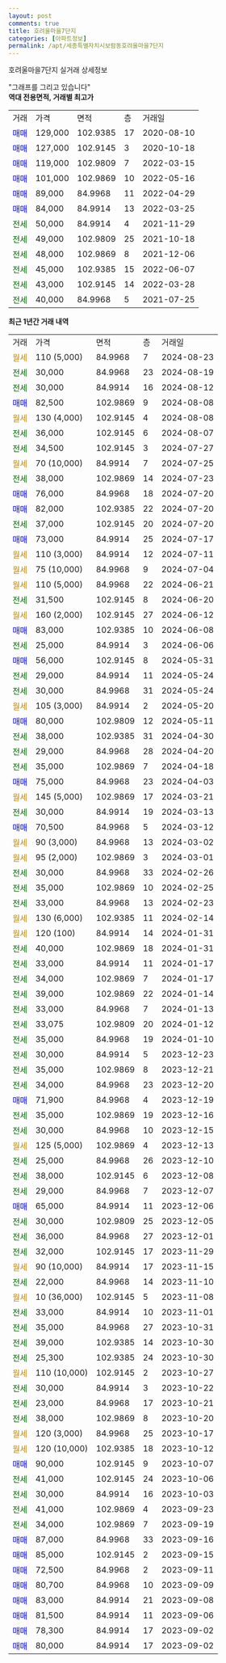 ```yaml
---
layout: post
comments: true
title: 호려울마을7단지
categories: [아파트정보]
permalink: /apt/세종특별자치시보람동호려울마을7단지
---
```


호려울마을7단지 실거래 상세정보

<script type="text/javascript">
  google.charts.load('current', {'packages':['line', 'corechart']});
  google.charts.setOnLoadCallback(drawChart);

  function drawChart() {
    var data = new google.visualization.DataTable();
    data.addColumn('date', '거래일');
    data.addColumn('number', "매매");
    data.addColumn('number', "전세");
    data.addColumn('number', "전매");

    data.addRows([[new Date(Date.parse("2024-08-23")), null, null, null], [new Date(Date.parse("2024-08-19")), null, 30000, null], [new Date(Date.parse("2024-08-12")), null, 30000, null], [new Date(Date.parse("2024-08-08")), 82500, null, null], [new Date(Date.parse("2024-08-08")), null, null, null], [new Date(Date.parse("2024-08-07")), null, 36000, null], [new Date(Date.parse("2024-07-27")), null, 34500, null], [new Date(Date.parse("2024-07-25")), null, null, null], [new Date(Date.parse("2024-07-23")), null, 38000, null], [new Date(Date.parse("2024-07-20")), 76000, null, null], [new Date(Date.parse("2024-07-20")), 82000, null, null], [new Date(Date.parse("2024-07-20")), null, 37000, null], [new Date(Date.parse("2024-07-17")), 73000, null, null], [new Date(Date.parse("2024-07-11")), null, null, null], [new Date(Date.parse("2024-07-04")), null, null, null], [new Date(Date.parse("2024-06-21")), null, null, null], [new Date(Date.parse("2024-06-20")), null, 31500, null], [new Date(Date.parse("2024-06-12")), null, null, null], [new Date(Date.parse("2024-06-08")), 83000, null, null], [new Date(Date.parse("2024-06-06")), null, 25000, null], [new Date(Date.parse("2024-05-31")), 56000, null, null], [new Date(Date.parse("2024-05-24")), null, 29000, null], [new Date(Date.parse("2024-05-24")), null, 30000, null], [new Date(Date.parse("2024-05-20")), null, null, null], [new Date(Date.parse("2024-05-11")), 80000, null, null], [new Date(Date.parse("2024-04-30")), null, 38000, null], [new Date(Date.parse("2024-04-20")), null, 29000, null], [new Date(Date.parse("2024-04-18")), null, 35000, null], [new Date(Date.parse("2024-04-03")), 75000, null, null], [new Date(Date.parse("2024-03-21")), null, null, null], [new Date(Date.parse("2024-03-13")), null, 30000, null], [new Date(Date.parse("2024-03-12")), 70500, null, null], [new Date(Date.parse("2024-03-02")), null, null, null], [new Date(Date.parse("2024-03-01")), null, null, null], [new Date(Date.parse("2024-02-26")), null, 30000, null], [new Date(Date.parse("2024-02-25")), null, 35000, null], [new Date(Date.parse("2024-02-23")), null, 33000, null], [new Date(Date.parse("2024-02-14")), null, null, null], [new Date(Date.parse("2024-01-31")), null, null, null], [new Date(Date.parse("2024-01-31")), null, 40000, null], [new Date(Date.parse("2024-01-17")), null, 33000, null], [new Date(Date.parse("2024-01-17")), null, 34000, null], [new Date(Date.parse("2024-01-14")), null, 39000, null], [new Date(Date.parse("2024-01-13")), null, 33000, null], [new Date(Date.parse("2024-01-12")), null, 33075, null], [new Date(Date.parse("2024-01-10")), null, 35000, null], [new Date(Date.parse("2023-12-23")), null, 30000, null], [new Date(Date.parse("2023-12-21")), null, 35000, null], [new Date(Date.parse("2023-12-20")), null, 34000, null], [new Date(Date.parse("2023-12-19")), 71900, null, null], [new Date(Date.parse("2023-12-16")), null, 35000, null], [new Date(Date.parse("2023-12-15")), null, 30000, null], [new Date(Date.parse("2023-12-13")), null, null, null], [new Date(Date.parse("2023-12-10")), null, 25000, null], [new Date(Date.parse("2023-12-08")), null, 38000, null], [new Date(Date.parse("2023-12-07")), null, 29000, null], [new Date(Date.parse("2023-12-06")), 65000, null, null], [new Date(Date.parse("2023-12-05")), null, 30000, null], [new Date(Date.parse("2023-12-01")), null, 36000, null], [new Date(Date.parse("2023-11-29")), null, 32000, null], [new Date(Date.parse("2023-11-15")), null, null, null], [new Date(Date.parse("2023-11-10")), null, 22000, null], [new Date(Date.parse("2023-11-08")), null, null, null], [new Date(Date.parse("2023-11-01")), null, 33000, null], [new Date(Date.parse("2023-10-31")), null, 35000, null], [new Date(Date.parse("2023-10-30")), null, 39000, null], [new Date(Date.parse("2023-10-30")), null, 25300, null], [new Date(Date.parse("2023-10-27")), null, null, null], [new Date(Date.parse("2023-10-22")), null, 30000, null], [new Date(Date.parse("2023-10-21")), null, 23000, null], [new Date(Date.parse("2023-10-20")), null, 38000, null], [new Date(Date.parse("2023-10-17")), null, null, null], [new Date(Date.parse("2023-10-12")), null, null, null], [new Date(Date.parse("2023-10-07")), 90000, null, null], [new Date(Date.parse("2023-10-06")), null, 41000, null], [new Date(Date.parse("2023-10-03")), null, 30000, null], [new Date(Date.parse("2023-09-23")), null, 41000, null], [new Date(Date.parse("2023-09-19")), null, 34000, null], [new Date(Date.parse("2023-09-16")), 87000, null, null], [new Date(Date.parse("2023-09-15")), 85000, null, null], [new Date(Date.parse("2023-09-11")), 72500, null, null], [new Date(Date.parse("2023-09-09")), 80700, null, null], [new Date(Date.parse("2023-09-08")), 83000, null, null], [new Date(Date.parse("2023-09-06")), 81500, null, null], [new Date(Date.parse("2023-09-02")), 78300, null, null], [new Date(Date.parse("2023-09-02")), 80000, null, null]]);

    var options = {
      hAxis: {
        format: 'yyyy/MM/dd'
      },    
      lineWidth: 0,
      pointsVisible: true,    
      title: '최근 1년간 유형별 실거래가 분포',
      legend: { position: 'bottom' }
    };

    var formatter = new google.visualization.NumberFormat({pattern:'###,###'} );
    formatter.format(data, 1);
    formatter.format(data, 2);
    
    setTimeout(function() {
        var chart = new google.visualization.LineChart(document.getElementById('columnchart_material'));
        chart.draw(data, (options));
        document.getElementById('loading').style.display = 'none';
    }, 200);
  }
</script>


<div id="loading" style="z-index:20; display: block; margin-left: 0px">"그래프를 그리고 있습니다"</div>
<div id="columnchart_material" style="width: 95%; margin-left: 0px; display: block"></div>
<!-- contents start -->
<b>역대 전용면적, 거래별 최고가</b>
<table class="sortable">
    <tr>
      <td>거래</td>
      <td>가격</td>
      <td>면적</td>
      <td>층</td>
      <td>거래일</td>
    </tr>
        <tr>
          <td><a style="color: blue">매매</a></td>
          <td>129,000</td>
          <td>102.9385</td>
          <td>17</td>
          <td>2020-08-10</td>
        </tr>            <tr>
          <td><a style="color: blue">매매</a></td>
          <td>127,000</td>
          <td>102.9145</td>
          <td>3</td>
          <td>2020-10-18</td>
        </tr>            <tr>
          <td><a style="color: blue">매매</a></td>
          <td>119,000</td>
          <td>102.9809</td>
          <td>7</td>
          <td>2022-03-15</td>
        </tr>            <tr>
          <td><a style="color: blue">매매</a></td>
          <td>101,000</td>
          <td>102.9869</td>
          <td>10</td>
          <td>2022-05-16</td>
        </tr>            <tr>
          <td><a style="color: blue">매매</a></td>
          <td>89,000</td>
          <td>84.9968</td>
          <td>11</td>
          <td>2022-04-29</td>
        </tr>            <tr>
          <td><a style="color: blue">매매</a></td>
          <td>84,000</td>
          <td>84.9914</td>
          <td>13</td>
          <td>2022-03-25</td>
        </tr>        
        <tr>
              <td><a style="color: darkgreen">전세</a></td>
              <td>50,000</td>
              <td>84.9914</td>
              <td>4</td>
              <td>2021-11-29</td>
            </tr>            <tr>
              <td><a style="color: darkgreen">전세</a></td>
              <td>49,000</td>
              <td>102.9809</td>
              <td>25</td>
              <td>2021-10-18</td>
            </tr>            <tr>
              <td><a style="color: darkgreen">전세</a></td>
              <td>48,000</td>
              <td>102.9869</td>
              <td>8</td>
              <td>2021-12-06</td>
            </tr>            <tr>
              <td><a style="color: darkgreen">전세</a></td>
              <td>45,000</td>
              <td>102.9385</td>
              <td>15</td>
              <td>2022-06-07</td>
            </tr>            <tr>
              <td><a style="color: darkgreen">전세</a></td>
              <td>43,000</td>
              <td>102.9145</td>
              <td>14</td>
              <td>2022-03-28</td>
            </tr>            <tr>
              <td><a style="color: darkgreen">전세</a></td>
              <td>40,000</td>
              <td>84.9968</td>
              <td>5</td>
              <td>2021-07-25</td>
            </tr>        
    
</table>

<b>최근 1년간 거래 내역</b>

<table class="sortable">
    <tr>
      <td>거래</td>
      <td>가격</td>
      <td>면적</td>
      <td>층</td>
      <td>거래일</td>
    </tr>
    <tr>
      <td><a style="color: darkgoldenrod">월세</a></td>
      <td>110 (5,000)</td>
      <td>84.9968</td>
      <td>7</td>
      <td>2024-08-23</td>
    </tr>          <tr>
      <td><a style="color: darkgreen">전세</a></td>
      <td>30,000</td>
      <td>84.9968</td>
      <td>23</td>
      <td>2024-08-19</td>
    </tr>          <tr>
      <td><a style="color: darkgreen">전세</a></td>
      <td>30,000</td>
      <td>84.9914</td>
      <td>16</td>
      <td>2024-08-12</td>
    </tr>          <tr>
      <td><a style="color: blue">매매</a></td>
      <td>82,500</td>
      <td>102.9869</td>
      <td>9</td>
      <td>2024-08-08</td>
    </tr>          <tr>
      <td><a style="color: darkgoldenrod">월세</a></td>
      <td>130 (4,000)</td>
      <td>102.9145</td>
      <td>4</td>
      <td>2024-08-08</td>
    </tr>          <tr>
      <td><a style="color: darkgreen">전세</a></td>
      <td>36,000</td>
      <td>102.9145</td>
      <td>6</td>
      <td>2024-08-07</td>
    </tr>          <tr>
      <td><a style="color: darkgreen">전세</a></td>
      <td>34,500</td>
      <td>102.9145</td>
      <td>3</td>
      <td>2024-07-27</td>
    </tr>          <tr>
      <td><a style="color: darkgoldenrod">월세</a></td>
      <td>70 (10,000)</td>
      <td>84.9914</td>
      <td>7</td>
      <td>2024-07-25</td>
    </tr>          <tr>
      <td><a style="color: darkgreen">전세</a></td>
      <td>38,000</td>
      <td>102.9869</td>
      <td>14</td>
      <td>2024-07-23</td>
    </tr>          <tr>
      <td><a style="color: blue">매매</a></td>
      <td>76,000</td>
      <td>84.9968</td>
      <td>18</td>
      <td>2024-07-20</td>
    </tr>          <tr>
      <td><a style="color: blue">매매</a></td>
      <td>82,000</td>
      <td>102.9385</td>
      <td>22</td>
      <td>2024-07-20</td>
    </tr>          <tr>
      <td><a style="color: darkgreen">전세</a></td>
      <td>37,000</td>
      <td>102.9145</td>
      <td>20</td>
      <td>2024-07-20</td>
    </tr>          <tr>
      <td><a style="color: blue">매매</a></td>
      <td>73,000</td>
      <td>84.9914</td>
      <td>25</td>
      <td>2024-07-17</td>
    </tr>          <tr>
      <td><a style="color: darkgoldenrod">월세</a></td>
      <td>110 (3,000)</td>
      <td>84.9914</td>
      <td>12</td>
      <td>2024-07-11</td>
    </tr>          <tr>
      <td><a style="color: darkgoldenrod">월세</a></td>
      <td>75 (10,000)</td>
      <td>84.9968</td>
      <td>9</td>
      <td>2024-07-04</td>
    </tr>          <tr>
      <td><a style="color: darkgoldenrod">월세</a></td>
      <td>110 (5,000)</td>
      <td>84.9968</td>
      <td>22</td>
      <td>2024-06-21</td>
    </tr>          <tr>
      <td><a style="color: darkgreen">전세</a></td>
      <td>31,500</td>
      <td>102.9145</td>
      <td>8</td>
      <td>2024-06-20</td>
    </tr>          <tr>
      <td><a style="color: darkgoldenrod">월세</a></td>
      <td>160 (2,000)</td>
      <td>102.9145</td>
      <td>27</td>
      <td>2024-06-12</td>
    </tr>          <tr>
      <td><a style="color: blue">매매</a></td>
      <td>83,000</td>
      <td>102.9385</td>
      <td>10</td>
      <td>2024-06-08</td>
    </tr>          <tr>
      <td><a style="color: darkgreen">전세</a></td>
      <td>25,000</td>
      <td>84.9914</td>
      <td>3</td>
      <td>2024-06-06</td>
    </tr>          <tr>
      <td><a style="color: blue">매매</a></td>
      <td>56,000</td>
      <td>102.9145</td>
      <td>8</td>
      <td>2024-05-31</td>
    </tr>          <tr>
      <td><a style="color: darkgreen">전세</a></td>
      <td>29,000</td>
      <td>84.9914</td>
      <td>11</td>
      <td>2024-05-24</td>
    </tr>          <tr>
      <td><a style="color: darkgreen">전세</a></td>
      <td>30,000</td>
      <td>84.9968</td>
      <td>31</td>
      <td>2024-05-24</td>
    </tr>          <tr>
      <td><a style="color: darkgoldenrod">월세</a></td>
      <td>105 (3,000)</td>
      <td>84.9914</td>
      <td>2</td>
      <td>2024-05-20</td>
    </tr>          <tr>
      <td><a style="color: blue">매매</a></td>
      <td>80,000</td>
      <td>102.9809</td>
      <td>12</td>
      <td>2024-05-11</td>
    </tr>          <tr>
      <td><a style="color: darkgreen">전세</a></td>
      <td>38,000</td>
      <td>102.9385</td>
      <td>31</td>
      <td>2024-04-30</td>
    </tr>          <tr>
      <td><a style="color: darkgreen">전세</a></td>
      <td>29,000</td>
      <td>84.9968</td>
      <td>28</td>
      <td>2024-04-20</td>
    </tr>          <tr>
      <td><a style="color: darkgreen">전세</a></td>
      <td>35,000</td>
      <td>102.9869</td>
      <td>7</td>
      <td>2024-04-18</td>
    </tr>          <tr>
      <td><a style="color: blue">매매</a></td>
      <td>75,000</td>
      <td>84.9968</td>
      <td>23</td>
      <td>2024-04-03</td>
    </tr>          <tr>
      <td><a style="color: darkgoldenrod">월세</a></td>
      <td>145 (5,000)</td>
      <td>102.9869</td>
      <td>17</td>
      <td>2024-03-21</td>
    </tr>          <tr>
      <td><a style="color: darkgreen">전세</a></td>
      <td>30,000</td>
      <td>84.9914</td>
      <td>19</td>
      <td>2024-03-13</td>
    </tr>          <tr>
      <td><a style="color: blue">매매</a></td>
      <td>70,500</td>
      <td>84.9968</td>
      <td>5</td>
      <td>2024-03-12</td>
    </tr>          <tr>
      <td><a style="color: darkgoldenrod">월세</a></td>
      <td>90 (3,000)</td>
      <td>84.9968</td>
      <td>13</td>
      <td>2024-03-02</td>
    </tr>          <tr>
      <td><a style="color: darkgoldenrod">월세</a></td>
      <td>95 (2,000)</td>
      <td>102.9869</td>
      <td>3</td>
      <td>2024-03-01</td>
    </tr>          <tr>
      <td><a style="color: darkgreen">전세</a></td>
      <td>30,000</td>
      <td>84.9968</td>
      <td>33</td>
      <td>2024-02-26</td>
    </tr>          <tr>
      <td><a style="color: darkgreen">전세</a></td>
      <td>35,000</td>
      <td>102.9869</td>
      <td>10</td>
      <td>2024-02-25</td>
    </tr>          <tr>
      <td><a style="color: darkgreen">전세</a></td>
      <td>33,000</td>
      <td>84.9968</td>
      <td>13</td>
      <td>2024-02-23</td>
    </tr>          <tr>
      <td><a style="color: darkgoldenrod">월세</a></td>
      <td>130 (6,000)</td>
      <td>102.9385</td>
      <td>11</td>
      <td>2024-02-14</td>
    </tr>          <tr>
      <td><a style="color: darkgoldenrod">월세</a></td>
      <td>120 (100)</td>
      <td>84.9914</td>
      <td>14</td>
      <td>2024-01-31</td>
    </tr>          <tr>
      <td><a style="color: darkgreen">전세</a></td>
      <td>40,000</td>
      <td>102.9869</td>
      <td>18</td>
      <td>2024-01-31</td>
    </tr>          <tr>
      <td><a style="color: darkgreen">전세</a></td>
      <td>33,000</td>
      <td>84.9914</td>
      <td>11</td>
      <td>2024-01-17</td>
    </tr>          <tr>
      <td><a style="color: darkgreen">전세</a></td>
      <td>34,000</td>
      <td>102.9869</td>
      <td>7</td>
      <td>2024-01-17</td>
    </tr>          <tr>
      <td><a style="color: darkgreen">전세</a></td>
      <td>39,000</td>
      <td>102.9869</td>
      <td>22</td>
      <td>2024-01-14</td>
    </tr>          <tr>
      <td><a style="color: darkgreen">전세</a></td>
      <td>33,000</td>
      <td>84.9968</td>
      <td>7</td>
      <td>2024-01-13</td>
    </tr>          <tr>
      <td><a style="color: darkgreen">전세</a></td>
      <td>33,075</td>
      <td>102.9809</td>
      <td>20</td>
      <td>2024-01-12</td>
    </tr>          <tr>
      <td><a style="color: darkgreen">전세</a></td>
      <td>35,000</td>
      <td>84.9968</td>
      <td>19</td>
      <td>2024-01-10</td>
    </tr>          <tr>
      <td><a style="color: darkgreen">전세</a></td>
      <td>30,000</td>
      <td>84.9914</td>
      <td>5</td>
      <td>2023-12-23</td>
    </tr>          <tr>
      <td><a style="color: darkgreen">전세</a></td>
      <td>35,000</td>
      <td>102.9869</td>
      <td>8</td>
      <td>2023-12-21</td>
    </tr>          <tr>
      <td><a style="color: darkgreen">전세</a></td>
      <td>34,000</td>
      <td>84.9968</td>
      <td>23</td>
      <td>2023-12-20</td>
    </tr>          <tr>
      <td><a style="color: blue">매매</a></td>
      <td>71,900</td>
      <td>84.9968</td>
      <td>4</td>
      <td>2023-12-19</td>
    </tr>          <tr>
      <td><a style="color: darkgreen">전세</a></td>
      <td>35,000</td>
      <td>102.9869</td>
      <td>19</td>
      <td>2023-12-16</td>
    </tr>          <tr>
      <td><a style="color: darkgreen">전세</a></td>
      <td>30,000</td>
      <td>84.9968</td>
      <td>10</td>
      <td>2023-12-15</td>
    </tr>          <tr>
      <td><a style="color: darkgoldenrod">월세</a></td>
      <td>125 (5,000)</td>
      <td>102.9869</td>
      <td>4</td>
      <td>2023-12-13</td>
    </tr>          <tr>
      <td><a style="color: darkgreen">전세</a></td>
      <td>25,000</td>
      <td>84.9968</td>
      <td>26</td>
      <td>2023-12-10</td>
    </tr>          <tr>
      <td><a style="color: darkgreen">전세</a></td>
      <td>38,000</td>
      <td>102.9145</td>
      <td>6</td>
      <td>2023-12-08</td>
    </tr>          <tr>
      <td><a style="color: darkgreen">전세</a></td>
      <td>29,000</td>
      <td>84.9968</td>
      <td>7</td>
      <td>2023-12-07</td>
    </tr>          <tr>
      <td><a style="color: blue">매매</a></td>
      <td>65,000</td>
      <td>84.9914</td>
      <td>11</td>
      <td>2023-12-06</td>
    </tr>          <tr>
      <td><a style="color: darkgreen">전세</a></td>
      <td>30,000</td>
      <td>102.9809</td>
      <td>25</td>
      <td>2023-12-05</td>
    </tr>          <tr>
      <td><a style="color: darkgreen">전세</a></td>
      <td>36,000</td>
      <td>84.9968</td>
      <td>27</td>
      <td>2023-12-01</td>
    </tr>          <tr>
      <td><a style="color: darkgreen">전세</a></td>
      <td>32,000</td>
      <td>102.9145</td>
      <td>17</td>
      <td>2023-11-29</td>
    </tr>          <tr>
      <td><a style="color: darkgoldenrod">월세</a></td>
      <td>90 (10,000)</td>
      <td>84.9914</td>
      <td>17</td>
      <td>2023-11-15</td>
    </tr>          <tr>
      <td><a style="color: darkgreen">전세</a></td>
      <td>22,000</td>
      <td>84.9968</td>
      <td>14</td>
      <td>2023-11-10</td>
    </tr>          <tr>
      <td><a style="color: darkgoldenrod">월세</a></td>
      <td>10 (36,000)</td>
      <td>102.9145</td>
      <td>5</td>
      <td>2023-11-08</td>
    </tr>          <tr>
      <td><a style="color: darkgreen">전세</a></td>
      <td>33,000</td>
      <td>84.9914</td>
      <td>10</td>
      <td>2023-11-01</td>
    </tr>          <tr>
      <td><a style="color: darkgreen">전세</a></td>
      <td>35,000</td>
      <td>84.9968</td>
      <td>27</td>
      <td>2023-10-31</td>
    </tr>          <tr>
      <td><a style="color: darkgreen">전세</a></td>
      <td>39,000</td>
      <td>102.9385</td>
      <td>14</td>
      <td>2023-10-30</td>
    </tr>          <tr>
      <td><a style="color: darkgreen">전세</a></td>
      <td>25,300</td>
      <td>102.9385</td>
      <td>24</td>
      <td>2023-10-30</td>
    </tr>          <tr>
      <td><a style="color: darkgoldenrod">월세</a></td>
      <td>110 (10,000)</td>
      <td>102.9145</td>
      <td>2</td>
      <td>2023-10-27</td>
    </tr>          <tr>
      <td><a style="color: darkgreen">전세</a></td>
      <td>30,000</td>
      <td>84.9914</td>
      <td>3</td>
      <td>2023-10-22</td>
    </tr>          <tr>
      <td><a style="color: darkgreen">전세</a></td>
      <td>23,000</td>
      <td>84.9968</td>
      <td>17</td>
      <td>2023-10-21</td>
    </tr>          <tr>
      <td><a style="color: darkgreen">전세</a></td>
      <td>38,000</td>
      <td>102.9869</td>
      <td>8</td>
      <td>2023-10-20</td>
    </tr>          <tr>
      <td><a style="color: darkgoldenrod">월세</a></td>
      <td>120 (3,000)</td>
      <td>84.9968</td>
      <td>25</td>
      <td>2023-10-17</td>
    </tr>          <tr>
      <td><a style="color: darkgoldenrod">월세</a></td>
      <td>120 (10,000)</td>
      <td>102.9385</td>
      <td>18</td>
      <td>2023-10-12</td>
    </tr>          <tr>
      <td><a style="color: blue">매매</a></td>
      <td>90,000</td>
      <td>102.9145</td>
      <td>9</td>
      <td>2023-10-07</td>
    </tr>          <tr>
      <td><a style="color: darkgreen">전세</a></td>
      <td>41,000</td>
      <td>102.9145</td>
      <td>24</td>
      <td>2023-10-06</td>
    </tr>          <tr>
      <td><a style="color: darkgreen">전세</a></td>
      <td>30,000</td>
      <td>84.9914</td>
      <td>16</td>
      <td>2023-10-03</td>
    </tr>          <tr>
      <td><a style="color: darkgreen">전세</a></td>
      <td>41,000</td>
      <td>102.9869</td>
      <td>4</td>
      <td>2023-09-23</td>
    </tr>          <tr>
      <td><a style="color: darkgreen">전세</a></td>
      <td>34,000</td>
      <td>102.9869</td>
      <td>7</td>
      <td>2023-09-19</td>
    </tr>          <tr>
      <td><a style="color: blue">매매</a></td>
      <td>87,000</td>
      <td>84.9968</td>
      <td>33</td>
      <td>2023-09-16</td>
    </tr>          <tr>
      <td><a style="color: blue">매매</a></td>
      <td>85,000</td>
      <td>102.9145</td>
      <td>2</td>
      <td>2023-09-15</td>
    </tr>          <tr>
      <td><a style="color: blue">매매</a></td>
      <td>72,500</td>
      <td>84.9968</td>
      <td>2</td>
      <td>2023-09-11</td>
    </tr>          <tr>
      <td><a style="color: blue">매매</a></td>
      <td>80,700</td>
      <td>84.9968</td>
      <td>10</td>
      <td>2023-09-09</td>
    </tr>          <tr>
      <td><a style="color: blue">매매</a></td>
      <td>83,000</td>
      <td>84.9914</td>
      <td>21</td>
      <td>2023-09-08</td>
    </tr>          <tr>
      <td><a style="color: blue">매매</a></td>
      <td>81,500</td>
      <td>84.9914</td>
      <td>11</td>
      <td>2023-09-06</td>
    </tr>          <tr>
      <td><a style="color: blue">매매</a></td>
      <td>78,300</td>
      <td>84.9914</td>
      <td>17</td>
      <td>2023-09-02</td>
    </tr>          <tr>
      <td><a style="color: blue">매매</a></td>
      <td>80,000</td>
      <td>84.9914</td>
      <td>17</td>
      <td>2023-09-02</td>
    </tr>      </table>
<!-- contents end -->    

